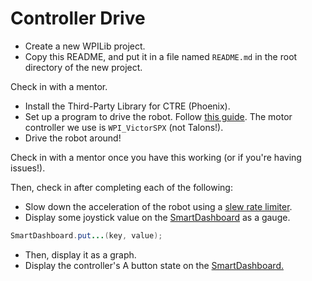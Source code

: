 # Controller Drive

* Create a new WPILib project.
* Copy this README, and put it in a file named `README.md` in the root directory of the new project.

Check in with a mentor.

* Install the Third-Party Library for CTRE (Phoenix).
* Set up a program to drive the robot. Follow [this guide](https://docs.wpilib.org/en/stable/docs/zero-to-robot/step-4/creating-test-drivetrain-program-cpp-java.html). The motor controller we use is `WPI_VictorSPX` (not Talons!).
* Drive the robot around!

Check in with a mentor once you have this working (or if you're having issues!).

Then, check in after completing each of the following:
* Slow down the acceleration of the robot using a [slew rate limiter](https://docs.wpilib.org/en/stable/docs/software/advanced-controls/filters/slew-rate-limiter.html).
* Display some joystick value on the [SmartDashboard](https://docs.wpilib.org/en/stable/docs/software/dashboards/shuffleboard/getting-started/shuffleboard-displaying-data.html) as a gauge.
```java
SmartDashboard.put...(key, value);
``` 
* Then, display it as a graph.
* Display the controller's A button state on the [SmartDashboard.](https://docs.wpilib.org/en/stable/docs/software/dashboards/shuffleboard/getting-started/shuffleboard-displaying-data.html)